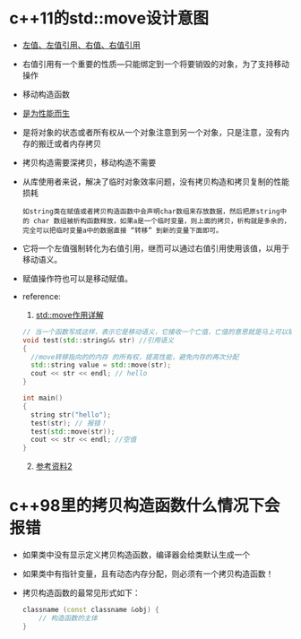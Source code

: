 # c++11的std::move设计意图

- [左值、左值引用、右值、右值引用](http://www.cnblogs.com/SZxiaochun/p/8017475.html%EF%BC%89) 

- 右值引用有一个重要的性质—只能绑定到一个将要销毁的对象，为了支持移动操作

- 移动构造函数

- [是为性能而生](https://www.cnblogs.com/yoyo-sincerely/p/8658075.html)

- 是将对象的状态或者所有权从一个对象注意到另一个对象，只是注意，没有内存的搬迁或者内存拷贝

- 拷贝构造需要深拷贝，移动构造不需要

- 从库使用者来说，解决了临时对象效率问题，没有拷贝构造和拷贝复制的性能损耗

  ```
  如string类在赋值或者拷贝构造函数中会声明char数组来存放数据，然后把原string中的 char 数组被析构函数释放，如果a是一个临时变量，则上面的拷贝，析构就是多余的，完全可以把临时变量a中的数据直接 “转移” 到新的变量下面即可。
  ```

- 它将一个左值强制转化为右值引用，继而可以通过右值引用使用该值，以用于移动语义。

- 赋值操作符也可以是移动赋值。

- reference:

  1. [std::move作用详解](https://blog.csdn.net/qq_30683329/article/details/88532673)

  ```c++
  // 当一个函数写成这样，表示它是移动语义，它接收一个亡值，亡值的意思就是马上可以销毁的值
  void test(std::string&& str) //引用语义
  {
    //move转移指向的的内存 的所有权，提高性能，避免内存的再次分配
    std::string value = std::move(str);
    cout << str << endl; // hello
  }
  
  int main()
  {
  	string str("hello");
  	test(str); // 报错！
  	test(std::move(str));  
    cout << str << endl; //空值
  }
  
  ```
  
  2. [参考资料2](https://www.bilibili.com/video/BV1ji4y17767?p=2)



# c++98里的拷贝构造函数什么情况下会报错

- 如果类中没有显示定义拷贝构造函数，编译器会给类默认生成一个

- 如果类中有指针变量，且有动态内存分配，则必须有一个拷贝构造函数！

- 拷贝构造函数的最常见形式如下：

  ```c++
  classname (const classname &obj) {   
      // 构造函数的主体 
  }
  ```
